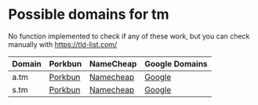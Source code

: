 # Possible domains for tm

No function implemented to check if any of these work, but you can check manually with https://tld-list.com/

| Domain | Porkbun | NameCheap | Google Domains |
|---|---|---|---|
| a.tm | [Porkbun](https://porkbun.com/checkout/search?prb=e814663da1&tlds=&idnLanguage=&search=search&q=a.tm) | [Namecheap](https://www.namecheap.com/domains/registration/results/?domain=a.tm) | [Google](https://domains.google.com/registrar/search?searchTerm=a.tm) |
| s.tm | [Porkbun](https://porkbun.com/checkout/search?prb=e814663da1&tlds=&idnLanguage=&search=search&q=s.tm) | [Namecheap](https://www.namecheap.com/domains/registration/results/?domain=s.tm) | [Google](https://domains.google.com/registrar/search?searchTerm=s.tm) |

